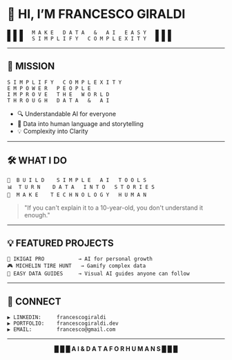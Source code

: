 # 👾 HI, I’M FRANCESCO GIRALDI

```
█ █ █   M A K E   D A T A   &   A I   E A S Y   █ █ █
█ █ █   S I M P L I F Y   C O M P L E X I T Y   █ █ █
```

---

## 🚀 MISSION

```
S I M P L I F Y   C O M P L E X I T Y  
E M P O W E R   P E O P L E  
I M P R O V E   T H E   W O R L D  
T H R O U G H   D A T A   &   A I
```

* 🔍 Understandable AI for everyone
* 🧭 Data into human language and storytelling
* 💡 Complexity into Clarity

---

## 🛠️ WHAT I DO

```
🎯  B U I L D    S I M P L E   A I   T O O L S
📊  T U R N    D A T A   I N T O   S T O R I E S
🤝  M A K E    T E C H N O L O G Y   H U M A N
```

> "If you can't explain it to a 10-year-old, you don't understand it enough."

---

## 💡 FEATURED PROJECTS

```
🧠 IKIGAI PRO           → AI for personal growth
🎮 MICHELIN TIRE HUNT   → Gamify complex data
📘 EASY DATA GUIDES     → Visual AI guides anyone can follow
```

---

## 🔗 CONNECT

```
▶ LINKEDIN:     francescogiraldi
▶ PORTFOLIO:    francescogiraldi.dev
▶ EMAIL:        francesco@gmail.com
```

---

<p align="center">
  <b>█ █ █  A I & D A T A  F O R   H U M A N S   █ █ █</b>
</p>

